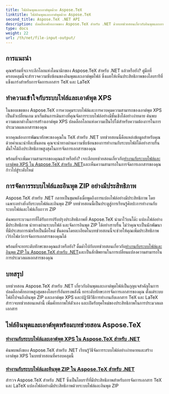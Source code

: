 ```yaml
---
title: ไฟล์อินพุตและเอาต์พุตด้วย Aspose.TeX
linktitle: ไฟล์อินพุตและเอาต์พุตด้วย Aspose.TeX
second_title: Aspose.TeX .NET API
description: ปลดล็อกศักยภาพของ Aspose.TeX สำหรับ .NET ด้วยบทช่วยสอนเกี่ยวกับอินพุตและเอาต์พุตไฟล์ การจัดการระบบไฟล์หลัก อินพุต ZIP และเอาต์พุต XPS ได้อย่างง่ายดาย
type: docs
weight: 22
url: /th/net/file-input-output/
---
```

## การแนะนำ

คุณพร้อมที่จะเจาะลึกโลกแห่งไดนามิกของ Aspose.TeX สำหรับ .NET แล้วหรือยัง? คู่มือที่ครอบคลุมนี้จะสำรวจความซับซ้อนของอินพุตและเอาต์พุตไฟล์ ซึ่งเผยให้เห็นประสิทธิภาพของไลบรารีที่แข็งแกร่งสำหรับการจัดการเอกสาร TeX และ LaTeX

## ทำความเข้าใจกับระบบไฟล์และเอาต์พุต XPS
ในขอบเขตของ Aspose.TeX การควบคุมระบบไฟล์และการควบคุมความสามารถของเอาต์พุต XPS เป็นตัวเปลี่ยนเกม มาเริ่มต้นการเดินทางที่คุณจัดการระบบไฟล์อย่างมีชั้นเชิงได้อย่างง่ายดาย ค้นพบความแตกต่างในการสร้างเอาต์พุต XPS ปลดล็อกโลกแห่งความเป็นไปได้สำหรับความต้องการในการประมวลผลเอกสารของคุณ

หากคุณต้องการพัฒนาทักษะของคุณใน TeX สำหรับ .NET บทช่วยสอนนี้คือแหล่งข้อมูลสำหรับคุณ ด้วยคำแนะนำทีละขั้นตอน คุณจะนำทางผ่านความซับซ้อนของการทำงานกับระบบไฟล์ได้อย่างราบรื่น มั่นใจได้ถึงประสิทธิภาพสูงสุดในการจัดการเอกสารของคุณ

 พร้อมที่จะเพิ่มความสามารถของคุณแล้วหรือยัง? เจาะลึกบทช่วยสอนเกี่ยวกับ[ทำงานกับระบบไฟล์และเอาต์พุต XPS ใน Aspose.TeX สำหรับ .NET](./filesystem-input-xps-output/)และเห็นความสามารถในการจัดการเอกสารของคุณก้าวไปสู่ระดับใหม่

## การจัดการระบบไฟล์และอินพุต ZIP อย่างมีประสิทธิภาพ
Aspose.TeX สำหรับ .NET กลายเป็นขุมพลังเมื่อพูดถึงการแปลงไฟล์อย่างมีประสิทธิภาพ โดยเฉพาะอย่างยิ่งกับระบบไฟล์และอินพุต ZIP บทช่วยสอนนี้เป็นประตูสู่การเรียนรู้ศิลปะการทำงานกับระบบไฟล์และไฟล์เก็บถาวร ZIP

ค้นพบกระบวนการที่ได้รับการปรับปรุงประสิทธิภาพที่ Aspose.TeX นำมาไว้บนโต๊ะ แปลงไฟล์อย่างมีประสิทธิภาพ นำทางผ่านระบบไฟล์ และจัดการอินพุต ZIP ได้อย่างราบรื่น ไม่ว่าคุณจะเป็นนักพัฒนาที่มีประสบการณ์หรือเป็นมือใหม่ ขั้นตอนโดยละเอียดในบทช่วยสอนนี้จะช่วยให้คุณเพิ่มประสิทธิภาพเวิร์กโฟลว์การจัดการเอกสารของคุณได้

 พร้อมที่จะยกระดับทักษะของคุณแล้วหรือยัง? ดื่มด่ำไปกับบทช่วยสอนเกี่ยวกับ[ทำงานกับระบบไฟล์และอินพุต ZIP ใน Aspose.TeX สำหรับ .NET](./required-inputs-from-filesystem-and-zip/)และเป็นสักขีพยานในการเปลี่ยนแปลงความสามารถในการประมวลผลเอกสารของคุณ

## บทสรุป
บทช่วยสอน Aspose.TeX สำหรับ .NET เกี่ยวกับอินพุตและเอาต์พุตไฟล์เป็นกุญแจสำคัญในการปลดล็อกศักยภาพสูงสุดของไลบรารีอันทรงพลังนี้ ยกระดับทักษะการจัดการเอกสารของคุณ ตั้งแต่ระบบไฟล์ไปจนถึงอินพุต ZIP และเอาต์พุต XPS และปฏิวัติวิธีการทำงานกับเอกสาร TeX และ LaTeX สำรวจบทช่วยสอนเหล่านี้ เพิ่มศักยภาพให้ตัวเอง และเปิดรับยุคใหม่ของประสิทธิภาพในการประมวลผลเอกสาร
## ไฟล์อินพุตและเอาต์พุตพร้อมบทช่วยสอน Aspose.TeX
### [ทำงานกับระบบไฟล์และเอาต์พุต XPS ใน Aspose.TeX สำหรับ .NET](./filesystem-input-xps-output/)
ค้นพบพลังของ Aspose.TeX สำหรับ .NET เรียนรู้วิธีจัดการระบบไฟล์อย่างง่ายดายและสร้างเอาต์พุต XPS ในบทช่วยสอนที่ครอบคลุมนี้
### [ทำงานกับระบบไฟล์และอินพุต ZIP ใน Aspose.TeX สำหรับ .NET](./required-inputs-from-filesystem-and-zip/)
สำรวจ Aspose.TeX สำหรับ .NET ซึ่งเป็นไลบรารีที่มีประสิทธิภาพสำหรับการจัดการเอกสาร TeX และ LaTeX แปลงไฟล์อย่างมีประสิทธิภาพด้วยระบบไฟล์และอินพุต ZIP
